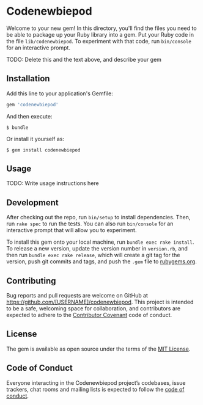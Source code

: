 # Codenewbiepod

Welcome to your new gem! In this directory, you'll find the files you need to be able to package up your Ruby library into a gem. Put your Ruby code in the file `lib/codenewbiepod`. To experiment with that code, run `bin/console` for an interactive prompt.

TODO: Delete this and the text above, and describe your gem

## Installation

Add this line to your application's Gemfile:

```ruby
gem 'codenewbiepod'
```

And then execute:

    $ bundle

Or install it yourself as:

    $ gem install codenewbiepod

## Usage

TODO: Write usage instructions here

## Development

After checking out the repo, run `bin/setup` to install dependencies. Then, run `rake spec` to run the tests. You can also run `bin/console` for an interactive prompt that will allow you to experiment.

To install this gem onto your local machine, run `bundle exec rake install`. To release a new version, update the version number in `version.rb`, and then run `bundle exec rake release`, which will create a git tag for the version, push git commits and tags, and push the `.gem` file to [rubygems.org](https://rubygems.org).

## Contributing

Bug reports and pull requests are welcome on GitHub at https://github.com/[USERNAME]/codenewbiepod. This project is intended to be a safe, welcoming space for collaboration, and contributors are expected to adhere to the [Contributor Covenant](http://contributor-covenant.org) code of conduct.

## License

The gem is available as open source under the terms of the [MIT License](https://opensource.org/licenses/MIT).

## Code of Conduct

Everyone interacting in the Codenewbiepod project’s codebases, issue trackers, chat rooms and mailing lists is expected to follow the [code of conduct](https://github.com/[USERNAME]/codenewbiepod/blob/master/CODE_OF_CONDUCT.md).
